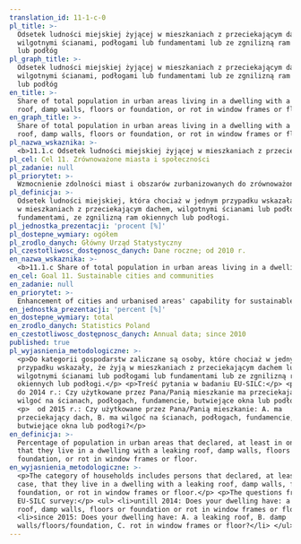 ```yaml
---
translation_id: 11-1-c-0
pl_title: >-
  Odsetek ludności miejskiej żyjącej w mieszkaniach z przeciekającym dachem,
  wilgotnymi ścianami, podłogami lub fundamentami lub ze zgnilizną ram okiennych
  lub podłóg
pl_graph_title: >-
  Odsetek ludności miejskiej żyjącej w mieszkaniach z przeciekającym dachem,
  wilgotnymi ścianami, podłogami lub fundamentami lub ze zgnilizną ram okiennych
  lub podłóg
en_title: >-
  Share of total population in urban areas living in a dwelling with a leaking
  roof, damp walls, floors or foundation, or rot in window frames or floor
en_graph_title: >-
  Share of total population in urban areas living in a dwelling with a leaking
  roof, damp walls, floors or foundation, or rot in window frames or floor
pl_nazwa_wskaznika: >-
  <b>11.1.c Odsetek ludności miejskiej żyjącej w mieszkaniach z przeciekającym dachem, wilgotnymi ścianami, podłogami lub fundamentami lub ze zgnilizną ram okiennych lub podłóg</b>
pl_cel: Cel 11. Zrównoważone miasta i społeczności
pl_zadanie: null
pl_priorytet: >-
  Wzmocnienie zdolności miast i obszarów zurbanizowanych do zrównoważonego rozwoju i tworzenia miejsc pracy oraz poprawy jakości życia mieszkańców poprzez uwzględnienie w planach zagospodarowania w miastach konieczności zwiększenia obszarów zieleni i wodnych, korytarzy wentylacyjnych
pl_definicja: >-
  Odsetek ludności miejskiej, która chociaż w jednym przypadku wskazała, że żyje
  w mieszkaniach z przeciekającym dachem, wilgotnymi ścianami lub podłogami lub
  fundamentami, ze zgnilizną ram okiennych lub podłogi.
pl_jednostka_prezentacji: 'procent [%]'
pl_dostepne_wymiary: ogółem
pl_zrodlo_danych: Główny Urząd Statystyczny
pl_czestotliwosc_dostępnosc_danych: Dane roczne; od 2010 r.
en_nazwa_wskaznika: >-
  <b>11.1.c Share of total population in urban areas living in a dwelling with a leaking roof, damp walls, floors or foundation, or rot in window frames or floor</b>
en_cel: Goal 11. Sustainable cities and communities
en_zadanie: null
en_priorytet: >-
  Enhancement of cities and urbanised areas' capability for sustainable development and workplace creation as well as improvement of quality of life of their inhabitants by taking into account the need to increase green areas, water areas and ventilation corridors in urban development plans
en_jednostka_prezentacji: 'percent [%]'
en_dostepne_wymiary: total
en_zrodlo_danych: Statistics Poland
en_czestotliwosc_dostępnosc_danych: Annual data; since 2010
published: true
pl_wyjasnienia_metodologiczne: >-
  <p>Do kategorii gospodarstw zaliczane są osoby, które chociaż w jednym
  przypadku wskazały, że żyją w mieszkaniach z przeciekającym dachem lub
  wilgotnymi ścianami lub podłogami lub fundamentami lub ze zgnilizną ram
  okiennych lub podłogi.</p> <p>Treść pytania w badaniu EU-SILC:</p> <p>
  do 2014 r.: Czy użytkowane przez Pana/Panią mieszkanie ma przeciekający dach,
  wilgoć na ścianach, podłogach, fundamencie, butwiejące okna lub podłogi?</p>
  <p>  od 2015 r.: Czy użytkowane przez Pana/Panią mieszkanie: A. ma
  przeciekający dach, B. ma wilgoć na ścianach, podłogach, fundamencie, C. ma
  butwiejące okna lub podłogi?</p>
en_definicja: >-
  Percentage of population in urban areas that declared, at least in one case,
  that they live in a dwelling with a leaking roof, damp walls, floors or
  foundation, or rot in window frames or floor.
en_wyjasnienia_metodologiczne: >-
  <p>The category of households includes persons that declared, at least in one
  case, that they live in a dwelling with a leaking roof, damp walls, floors or
  foundation, or rot in window frames or floor.</p> <p>The questions from the
  EU-SILC survey:</p> <ul> <li>untill 2014: Does your dwelling have: a leaking
  roof, damp walls, floors or foundation or rot in window frames or floor?</li>
  <li>since 2015: Does your dwelling have: A. a leaking roof, B. damp
  walls/floors/foundation, C. rot in window frames or floor?</li> </ul>
---
```

